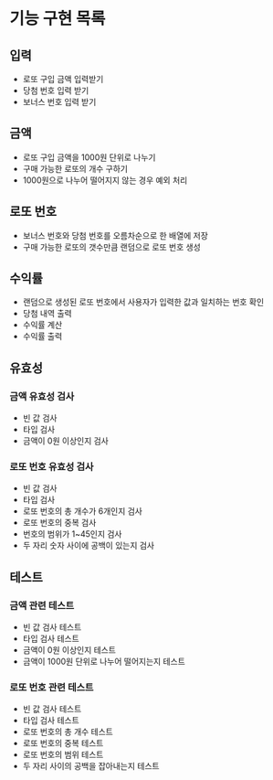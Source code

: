 # 기능 구현 목록
## 입력
- 로또 구입 금액 입력받기
- 당첨 번호 입력 받기
- 보너스 번호 입력 받기
## 금액
- 로또 구입 금액을 1000원 단위로 나누기
- 구매 가능한 로또의 개수 구하기
- 1000원으로 나누어 떨어지지 않는 경우 예외 처리
## 로또 번호
- 보너스 번호와 당첨 번호를 오름차순으로 한 배열에 저장
- 구매 가능한 로또의 갯수만큼 랜덤으로 로또 번호 생성
## 수익률
- 랜덤으로 생성된 로또 번호에서 사용자가 입력한 값과 일치하는 번호 확인
- 당첨 내역 출력
- 수익률 계산
- 수익률 출력
## 유효성
### 금액 유효성 검사
- 빈 값 검사
- 타입 검사
- 금액이 0원 이상인지 검사
### 로또 번호 유효성 검사
- 빈 값 검사
- 타입 검사
- 로또 번호의 총 개수가 6개인지 검사
- 로또 번호의 중복 검사
- 번호의 범위가 1~45인지 검사
- 두 자리 숫자 사이에 공백이 있는지 검사
## 테스트
### 금액 관련 테스트
- 빈 값 검사 테스트
- 타입 검사 테스트
- 금액이 0원 이상인지 테스트
- 금액이 1000원 단위로 나누어 떨어지는지 테스트
### 로또 번호 관련 테스트
- 빈 값 검사 테스트
- 타입 검사 테스트
- 로또 번호의 총 개수 테스트
- 로또 번호의 중복 테스트
- 로또 번호의 범위 테스트
- 두 자리 사이의 공백을 잡아내는지 테스트
